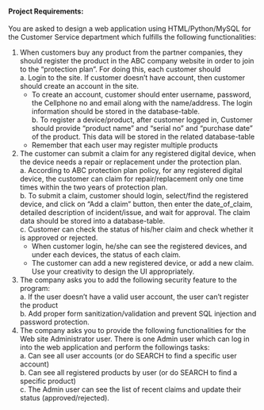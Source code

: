 #### Project Requirements:

You are asked to design a web application using HTML/Python/MySQL for the Customer Service department which fulfills the following functionalities:
1) When customers buy any product from the partner companies, they should register the product in the ABC company website in order to join to the “protection plan”. For doing this, each customer should  
   a. Login to the site. If customer doesn’t have account, then customer should create an account in the site.
   -  To create an account, customer should enter username, password, the Cellphone no and email along with the name/address. The login information should be stored in the database-table.   
   b. To register a device/product, after customer logged in, Customer should provide “product name” and “serial no” and “purchase date” of the product. This data will be stored in the related database-table
   -  Remember that each user may register multiple products
3) The customer can submit a claim for any registered digital device, when the device needs a repair or replacement under the protection plan.  
a. According to ABC protection plan policy, for any registered digital device, the customer can claim for repair/replacement only one time times within the two years of protection plan.  
b. To submit a claim, customer should login, select/find the registered device, and click on “Add a claim” button, then enter the date_of_claim, detailed description of incident/issue, and wait for approval. The claim data should be stored into a database-table.  
c. Customer can check the status of his/her claim and check whether it is approved or rejected.  
   -  When customer login, he/she can see the registered devices, and under each devices, the status of each claim.
   -  The customer can add a new registered device, or add a new claim. Use your creativity to design the UI appropriately.
4) The company asks you to add the following security feature to the program:  
a. If the user doesn’t have a valid user account, the user can’t register the product  
b. Add proper form sanitization/validation and prevent SQL injection and password protection.  
5) The company asks you to provide the following functionalities for the Web site Administrator user. There is one Admin user which can log in into the web application and perform the followings tasks:  
a. Can see all user accounts (or do SEARCH to find a specific user account)  
b. Can see all registered products by user (or do SEARCH to find a specific product)  
c. The Admin user can see the list of recent claims and update their status (approved/rejected).  
